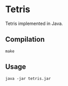 # Tetris

Tetris implemented in Java.

## Compilation

    make

## Usage

    java -jar tetris.jar
